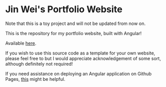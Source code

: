 # Jin Wei's Portfolio Website

Note that this is a toy project and will not be updated from now on.

This is the repository for my portfolio website, built with Angular!

Available [here](https://seetohjinwei.github.io/portfolio/).

If you wish to use this source code as a template for your own website, please feel free to but I would appreciate acknowledgement of some sort, although definitely not required!

If you need assistance on deploying an Angular application on Github Pages, [this](/deploy.md) might be helpful.
